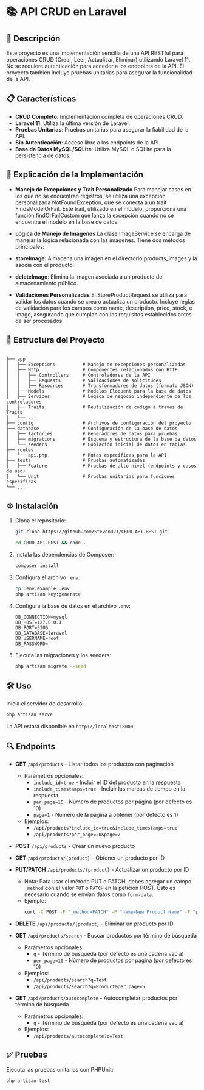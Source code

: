 # 📚 API CRUD en Laravel

## 🚀 Descripción

Este proyecto es una implementación sencilla de una API RESTful para operaciones CRUD (Crear, Leer, Actualizar, Eliminar) utilizando Laravel 11. No se requiere autenticación para acceder a los endpoints de la API. El proyecto también incluye pruebas unitarias para asegurar la funcionalidad de la API.

## 📋 Características

- **CRUD Completo**: Implementación completa de operaciones CRUD.
- **Laravel 11**: Utiliza la última versión de Laravel.
- **Pruebas Unitarias**: Pruebas unitarias para asegurar la fiabilidad de la API.
- **Sin Autenticación**: Acceso libre a los endpoints de la API.
- **Base de Datos MySQL/SQLite**: Utiliza MySQL o SQLite para la persistencia de datos.

## 🫡 Explicación de la Implementación

- **Manejo de Excepciones y Trait Personalizado**
Para manejar casos en los que no se encuentran registros, se utiliza una excepción personalizada NotFoundException, que se conecta a un trait FindsModelOrFail. Este trait, utilizado en el modelo, proporciona una función findOrFailCustom que lanza la excepción cuando no se encuentra el modelo en la base de datos.

- **Lógica de Manejo de Imágenes**
La clase ImageService se encarga de manejar la lógica relacionada con las imágenes. Tiene dos métodos principales:

- **storeImage**: Almacena una imagen en el directorio products_images y la asocia con el producto.
- **deleteImage**: Elimina la imagen asociada a un producto del almacenamiento público.
- **Validaciones Personalizadas**
El StoreProductRequest se utiliza para validar los datos cuando se crea o actualiza un producto. Incluye reglas de validación para los campos como name, description, price, stock, e image, asegurando que cumplan con los requisitos establecidos antes de ser procesados.


## 📂 Estructura del Proyecto

```plaintext

├── app
│   ├── Exceptions          # Manejo de excepciones personalizadas
│   ├── Http                # Componentes relacionados con HTTP
│   │   ├── Controllers     # Controladores de la API
│   │   ├── Requests        # Validaciones de solicitudes
│   │   ├── Resources       # Transformadores de datos (formato JSON)
│   ├── Models              # Modelos Eloquent para la base de datos
│   ├── Services            # Lógica de negocio independiente de los controladores
│   ├── Traits              # Reutilización de código a través de Traits
│   └── ...
├── config                  # Archivos de configuración del proyecto
├── database                # Configuración de la base de datos
│   ├── factories           # Generadores de datos para pruebas
│   ├── migrations          # Esquema y estructura de la base de datos
│   └── seeders             # Población inicial de datos en tablas
├── routes
│   └── api.php             # Rutas específicas para la API
├── tests                   # Pruebas automatizadas
│   ├── Feature             # Pruebas de alto nivel (endpoints y casos de uso)
│   └── Unit                # Pruebas unitarias para funciones específicas
└── ...
```

## ⚙️ Instalación

1. Clona el repositorio:

    ```bash
    git clone https://github.com/StevenU21/CRUD-API-REST.git
    ```

    ```bash
    cd CRUD-API-REST && code .
    ```

2. Instala las dependencias de Composer:

    ```bash
    composer install
    ```

3. Configura el archivo `.env`:

    ```bash
    cp .env.example .env
    php artisan key:generate
    ```

4. Configura la base de datos en el archivo `.env`:

    ```dotenv
    DB_CONNECTION=mysql
    DB_HOST=127.0.0.1
    DB_PORT=3306
    DB_DATABASE=laravel
    DB_USERNAME=root
    DB_PASSWORD=
    ```

5. Ejecuta las migraciones y los seeders:

    ```bash
    php artisan migrate --seed
    ```

## 🛠️ Uso

Inicia el servidor de desarrollo:

```bash
php artisan serve
```

La API estará disponible en `http://localhost:8000`.

## 🔍 Endpoints

- **GET** `/api/products` - Listar todos los productos con paginación
  - Parámetros opcionales:
    - `include_id=true` - Incluir el ID del producto en la respuesta
    - `include_timestamps=true` - Incluir las marcas de tiempo en la respuesta
    - `per_page=10` - Número de productos por página (por defecto es 10)
    - `page=1` - Número de la página a obtener (por defecto es 1)
  - Ejemplos:
    - `/api/products?include_id=true&include_timestamps=true`
    - `/api/products?per_page=20&page=2`

- **POST** `/api/products` - Crear un nuevo producto

- **GET** `/api/products/{product}` - Obtener un producto por ID

- **PUT/PATCH** `/api/products/{product}` - Actualizar un producto por ID
  - Nota: Para usar el método PUT o PATCH, debes agregar un campo `_method` con el valor `PUT` o `PATCH` en la petición POST. Esto es necesario cuando se envían datos como `form-data`.
  - Ejemplo:
    ```bash
    curl -X POST -F "_method=PATCH" -F "name=New Product Name" -F "price=99.99" http://localhost:8000/api/products/{product}
    ```

- **DELETE** `/api/products/{product}` - Eliminar un producto por ID

- **GET** `/api/products/search` - Buscar productos por término de búsqueda
  - Parámetros opcionales:
    - `q` - Término de búsqueda (por defecto es una cadena vacía)
    - `per_page=10` - Número de productos por página (por defecto es 10)
  - Ejemplos:
    - `/api/products/search?q=Test`
    - `/api/products/search?q=Product&per_page=5`

- **GET** `/api/products/autocomplete` - Autocompletar productos por término de búsqueda
  - Parámetros opcionales:
    - `q` - Término de búsqueda (por defecto es una cadena vacía)
  - Ejemplos:
    - `/api/products/autocomplete?q=Test`
## ✅ Pruebas

Ejecuta las pruebas unitarias con PHPUnit:

```bash
php artisan test
```
